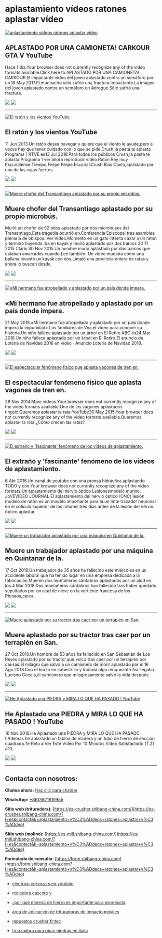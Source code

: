 # aplastamiento vídeos ratones aplastar vídeo

<a href="https://swt.shibang-china.com/?l=es&img&k=aplastamiento+v%C3%ADdeos+ratones+aplastar+v%C3%ADdeo" target="_blank">![aplastamiento vídeos ratones aplastar vídeo](http://static.shibang-china.com/all-800x300/74.jpg)</a>

## APLASTADO POR UNA CAMIONETA! CARKOUR GTA V YouTube
Hace 1 día.Your browser does not currently recognize any of the video formats available.Click here to.APLASTADO POR UNA CAMIONETA! CARKOUR.El impactante video del joven aplastado contra un semáforo por un.16 May 2017.El muchacho sólo sufrió una fractura.Impactante.La imagen del joven aplastado contra un semáforo en Adrogué.Sólo sufrió una fractura.


<a href="https://whatsapp.shibangsoft.com/WhatsApp.php" target="_blank" title="WhatsApp">![](http://static.shibang-china.com/icon/whatsapp.png)</a> <a href="https://swt.shibang-china.com/?l=es&icon&k=aplastamiento+v%C3%ADdeos+ratones+aplastar+v%C3%ADdeo" target="_blank">![](http://static.shibang-china.com/icon/chat-es.png)</a>

---

<a href="https://swt.shibang-china.com/?l=es&img&k=aplastamiento+v%C3%ADdeos+ratones+aplastar+v%C3%ADdeo" target="_blank">![El ratón y los vientos YouTube](http://static.shibang-china.com/all-800x300/663.jpg)</a>

## El ratón y los vientos YouTube
11 Jun 2013.Un ratón desea navegar y quiere que el viento le ayude,pero a veces hay que tener cuidado con lo que se pide.Crush,la pasta te aplasta Programa 1 RTVE.es13 Jul 2018.Para todos los públicos Crush,la pasta te aplasta Programa 1 ver ahora reproducir video.Ratón.Rey muy Escurialense.Tiempo.Felipe.Felipe.Escorial.Crush Blas Cantó,aplastado por una de las cajas fuertes.


<a href="https://whatsapp.shibangsoft.com/WhatsApp.php" target="_blank" title="WhatsApp">![](http://static.shibang-china.com/icon/whatsapp.png)</a> <a href="https://swt.shibang-china.com/?l=es&icon&k=aplastamiento+v%C3%ADdeos+ratones+aplastar+v%C3%ADdeo" target="_blank">![](http://static.shibang-china.com/icon/chat-es.png)</a>

---

<a href="https://swt.shibang-china.com/?l=es&img&k=aplastamiento+v%C3%ADdeos+ratones+aplastar+v%C3%ADdeo" target="_blank">![Muere chofer del Transantiago aplastado por su propio microbús.](http://static.shibang-china.com/all-800x300/775.jpg)</a>

## Muere chofer del Transantiago aplastado por su propio microbús.
Murió un chofer de 52 años aplastado por dos microbuses del Transantiago.Esta tragedia ocurrió en.Conferencia Episcopal tras asamblea plenaria de obispos: Ver Video.Momento en un gato intenta cazar a un ratón y terminó huyendo.Iba en kayak y murió aplastado por dos barcos 30 11 2015 Clarín.30 Nov 2015.Un hombre murió aplastado por dos barcos que estaban amarrados cuando.Leé también: Un video muestra cómo una ballena levantó un kayak con dos.Limpió una provincia entera de ratas y ahora lo buscan desde.


<a href="https://whatsapp.shibangsoft.com/WhatsApp.php" target="_blank" title="WhatsApp">![](http://static.shibang-china.com/icon/whatsapp.png)</a> <a href="https://swt.shibang-china.com/?l=es&icon&k=aplastamiento+v%C3%ADdeos+ratones+aplastar+v%C3%ADdeo" target="_blank">![](http://static.shibang-china.com/icon/chat-es.png)</a>

---

<a href="https://swt.shibang-china.com/?l=es&img&k=aplastamiento+v%C3%ADdeos+ratones+aplastar+v%C3%ADdeo" target="_blank">![«Mi hermano fue atropellado y aplastado por un país donde impera.](http://static.shibang-china.com/all-800x300/986.jpg)</a>

## «Mi hermano fue atropellado y aplastado por un país donde impera.
21 May 2018.«Mi hermano fue atropellado y aplastado por un país donde impera la impunidad».Los familiares de.Vea el vídeo para conocer su historia.Un niño fallece aplastado por un árbol en El Retiro ABC.es24 Mar 2018.Un niño fallece aplastado por un árbol en El Retiro.El anuncio de Lotería de Navidad 2018 en vídeo &middot; Anuncio Lotería de Navidad 2018.


<a href="https://whatsapp.shibangsoft.com/WhatsApp.php" target="_blank" title="WhatsApp">![](http://static.shibang-china.com/icon/whatsapp.png)</a> <a href="https://swt.shibang-china.com/?l=es&icon&k=aplastamiento+v%C3%ADdeos+ratones+aplastar+v%C3%ADdeo" target="_blank">![](http://static.shibang-china.com/icon/chat-es.png)</a>

---

<a href="https://swt.shibang-china.com/?l=es&img&k=aplastamiento+v%C3%ADdeos+ratones+aplastar+v%C3%ADdeo" target="_blank">![El espectacular fenómeno físico que aplasta vagones de tren en.](http://static.shibang-china.com/all-800x300/1516.jpg)</a>

## El espectacular fenómeno físico que aplasta vagones de tren en.
28 Nov 2014.More videos.Your browser does not currently recognize any of the video formats available.Uno de los vagones aplastados tinypic.Queremos aplastar la rata YouTube30 May 2015.Your browser does not currently recognize any of the video formats available.Queremos aplastar la rata.¿Cómo crecen las ratas?


<a href="https://whatsapp.shibangsoft.com/WhatsApp.php" target="_blank" title="WhatsApp">![](http://static.shibang-china.com/icon/whatsapp.png)</a> <a href="https://swt.shibang-china.com/?l=es&icon&k=aplastamiento+v%C3%ADdeos+ratones+aplastar+v%C3%ADdeo" target="_blank">![](http://static.shibang-china.com/icon/chat-es.png)</a>

---

<a href="https://swt.shibang-china.com/?l=es&img&k=aplastamiento+v%C3%ADdeos+ratones+aplastar+v%C3%ADdeo" target="_blank">![El extraño y &#39;fascinante&#39; fenómeno de los vídeos de aplastamiento.](http://static.shibang-china.com/all-800x300/1344.jpg)</a>

## El extraño y &#39;fascinante&#39; fenómeno de los vídeos de aplastamiento.
6 Abr 2016.Un canal de youtube con una prensa hidráulica aplastando TODO y con.Your browser does not currently recognize any of the video formats.Un aplastamiento del nervio óptico Lesionesmodelo murino. JoVEVIDEO JOURNAL.El aplastamiento del nervio óptico (ONC) lesión modelo de ratón es un modelo importante para la.un tinte trazador neuronal en el colículo superior de los ratones tres días antes de la lesión del nervio óptico aplastar.


<a href="https://whatsapp.shibangsoft.com/WhatsApp.php" target="_blank" title="WhatsApp">![](http://static.shibang-china.com/icon/whatsapp.png)</a> <a href="https://swt.shibang-china.com/?l=es&icon&k=aplastamiento+v%C3%ADdeos+ratones+aplastar+v%C3%ADdeo" target="_blank">![](http://static.shibang-china.com/icon/chat-es.png)</a>

---

<a href="https://swt.shibang-china.com/?l=es&img&k=aplastamiento+v%C3%ADdeos+ratones+aplastar+v%C3%ADdeo" target="_blank">![Muere un trabajador aplastado por una máquina en Quintanar de la.](http://static.shibang-china.com/all-800x300/245.jpg)</a>

## Muere un trabajador aplastado por una máquina en Quintanar de la.
17 Oct 2018.Un trabajador de 35 años ha fallecido este miércoles en un accidente laboral que ha tenido lugar en una empresa dedicada a la fabricación.Mueren dos montañeros cántabros aplastados por un alud en los.4 Mar 2018.Dos montañeros cántabros han fallecido tras haber quedado sepultados por un alud de nieve en la vertiente francesa de los Pirineos,cerca.


<a href="https://whatsapp.shibangsoft.com/WhatsApp.php" target="_blank" title="WhatsApp">![](http://static.shibang-china.com/icon/whatsapp.png)</a> <a href="https://swt.shibang-china.com/?l=es&icon&k=aplastamiento+v%C3%ADdeos+ratones+aplastar+v%C3%ADdeo" target="_blank">![](http://static.shibang-china.com/icon/chat-es.png)</a>

---

<a href="https://swt.shibang-china.com/?l=es&img&k=aplastamiento+v%C3%ADdeos+ratones+aplastar+v%C3%ADdeo" target="_blank">![Muere aplastado por su tractor tras caer por un terraplén en San.](http://static.shibang-china.com/all-800x300/82.jpg)</a>

## Muere aplastado por su tractor tras caer por un terraplén en San.
27 Oct 2018.Un hombre de 53 años ha fallecido en San Sebastián de Los Reyes aplastado por su tractor,que volcó tras caer por un terraplén por causas.El milagro que salvó a un camionero de morir aplastado por el.16 Ago 2018.Con el brazo en cabestrillo y todavía algo renqueante.Así llegaba Luciano Goccia,el camionero que milagrosamente salvó la vida después.


<a href="https://whatsapp.shibangsoft.com/WhatsApp.php" target="_blank" title="WhatsApp">![](http://static.shibang-china.com/icon/whatsapp.png)</a> <a href="https://swt.shibang-china.com/?l=es&icon&k=aplastamiento+v%C3%ADdeos+ratones+aplastar+v%C3%ADdeo" target="_blank">![](http://static.shibang-china.com/icon/chat-es.png)</a>

---

<a href="https://swt.shibang-china.com/?l=es&img&k=aplastamiento+v%C3%ADdeos+ratones+aplastar+v%C3%ADdeo" target="_blank">![He Aplastado una PIEDRA y MIRA LO QUE HA PASADO ! YouTube](http://static.shibang-china.com/all-800x300/956.jpg)</a>

## He Aplastado una PIEDRA y MIRA LO QUE HA PASADO ! YouTube
16 Nov 2016.He Aplastado una PIEDRA y MIRA LO QUE HA PASADO !.Ademas he aplastado un tablón de madera y un tubo de hierro de sección cuadrada.Te Reto a Ver Este Video Por 10 Minutos Video Satisfactorio [T.2] #10.

<a href="https://whatsapp.shibangsoft.com/WhatsApp.php" target="_blank" title="WhatsApp">![](http://static.shibang-china.com/icon/whatsapp.png)</a> <a href="https://swt.shibang-china.com/?l=es&icon&k=aplastamiento+v%C3%ADdeos+ratones+aplastar+v%C3%ADdeo" target="_blank">![](http://static.shibang-china.com/icon/chat-es.png)</a>

---
## Contacta con nosotros:

**Chatea ahora:** [Haz clic para chatear](https://swt.shibang-china.com?l=es&contact&k=aplastamiento+v%C3%ADdeos+ratones+aplastar+v%C3%ADdeo)

**WhatsApp:**  [+8613621919955](https://whatsapp.shibangsoft.com/WhatsApp.php)

**Sitio web (trituradora):** [https://es-crusher.shibang-china.com/](https://es-crusher.shibang-china.com/?l=es&contact&k=aplastamiento+v%C3%ADdeos+ratones+aplastar+v%C3%ADdeo)

**Sitio web (molino):** [https://es-mill.shibang-china.com/](https://es-mill.shibang-china.com/?l=es&contact&k=aplastamiento+v%C3%ADdeos+ratones+aplastar+v%C3%ADdeo)

**Formulario de consulta:** [https://form.shibang-china.com](https://form.shibang-china.com?l=es&contact&k=aplastamiento+v%C3%ADdeos+ratones+aplastar+v%C3%ADdeo)

* [eléctrico cerveza s en youtube](../57/el%C3%A9ctrico%20cerveza%20s%20en%20youtube.md)

* [moledora cascote y](../64/moledora%20cascote%20y.md)

* [¿por qué minería de hierro es importante para minnesota](../59/%C2%BFpor%20qu%C3%A9%20miner%C3%ADa%20de%20hierro%20es%20importante%20para%20minnesota.md)

* [área de aplicación de trituradoras de impacto móviles](../56/%C3%A1rea%20de%20aplicaci%C3%B3n%20de%20trituradoras%20de%20impacto%20m%C3%B3viles.md)

* [repuestos crusher fintec](../60/repuestos%20crusher%20fintec.md)

* [tronzadora para picar piedras en italia](../59/tronzadora%20para%20picar%20piedras%20en%20italia.md)